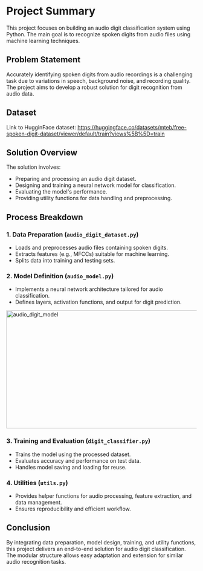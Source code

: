 # Project Summary

This project focuses on building an audio digit classification system using Python. The main goal is to recognize spoken digits from audio files using machine learning techniques.

## Problem Statement

Accurately identifying spoken digits from audio recordings is a challenging task due to variations in speech, background noise, and recording quality. The project aims to develop a robust solution for digit recognition from audio data.

## Dataset
Link to HugginFace dataset: https://huggingface.co/datasets/mteb/free-spoken-digit-dataset/viewer/default/train?views%5B%5D=train

## Solution Overview

The solution involves:
- Preparing and processing an audio digit dataset.
- Designing and training a neural network model for classification.
- Evaluating the model's performance.
- Providing utility functions for data handling and preprocessing.

## Process Breakdown

### 1. Data Preparation (`audio_digit_dataset.py`)
- Loads and preprocesses audio files containing spoken digits.
- Extracts features (e.g., MFCCs) suitable for machine learning.
- Splits data into training and testing sets.

### 2. Model Definition (`audio_model.py`)
- Implements a neural network architecture tailored for audio classification.
- Defines layers, activation functions, and output for digit prediction.

<img width="921" height="312" alt="audio_digit_model" src="https://github.com/user-attachments/assets/96ca7de6-d62f-4914-a96a-b61b6823096c" />


### 3. Training and Evaluation (`digit_classifier.py`)
- Trains the model using the processed dataset.
- Evaluates accuracy and performance on test data.
- Handles model saving and loading for reuse.

### 4. Utilities (`utils.py`)
- Provides helper functions for audio processing, feature extraction, and data management.
- Ensures reproducibility and efficient workflow.

## Conclusion

By integrating data preparation, model design, training, and utility functions, this project delivers an end-to-end solution for audio digit classification. The modular structure allows easy adaptation and extension for similar audio recognition tasks.
